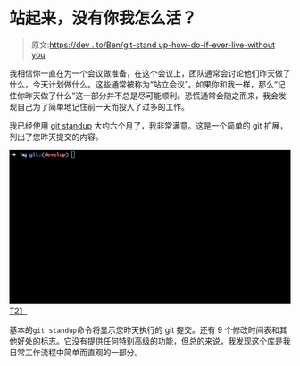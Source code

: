 # 站起来，没有你我怎么活？

> 原文:[https://dev . to/Ben/git-stand up-how-do-if-ever-live-without you](https://dev.to/ben/git-standup-how-did-i-ever-live-without-you)

我相信你一直在为一个会议做准备，在这个会议上，团队通常会讨论他们昨天做了什么，今天计划做什么。这些通常被称为“站立会议”。如果你和我一样，那么“记住你昨天做了什么”这一部分并不总是尽可能顺利。恐慌通常会随之而来，我会发现自己为了简单地记住前一天而投入了过多的工作。

我已经使用 [git standup](https://github.com/kamranahmedse/git-standup) 大约六个月了，我非常满意。这是一个简单的 git 扩展，列出了您昨天提交的内容。

[![](img/72e0eb916a113bc4e3f4aaafac6009a3.png)T2】](https://camo.githubusercontent.com/f1529696d870f45fa22b092af14e2a38dce7ac82/687474703a2f2f692e696d6775722e636f6d2f6a374d613736302e676966)

基本的`git standup`命令将显示您昨天执行的 git 提交。还有 9 个修改时间表和其他好处的标志。它没有提供任何特别高级的功能，但总的来说，我发现这个库是我日常工作流程中简单而直观的一部分。